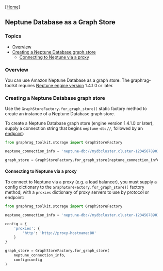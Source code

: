 [[Home](./)]

## Neptune Database as a Graph Store

### Topics

  - [Overview](#overview)
  - [Creating a Neptune Database graph store](#creating-a-neptune-database-graph-store)
    - [Connecting to Neptune via a proxy](#connecting-to-neptune-via-a-proxy)

### Overview

You can use Amazon Neptune Database as a graph store. The graphrag-toolkit requires [Neptune engine version](https://docs.aws.amazon.com/neptune/latest/userguide/engine-releases.html) 1.4.1.0 or later. 

### Creating a Neptune Database graph store

Use the `GraphStoreFactory.for_graph_store()` static factory method to create an instance of a Neptune Database graph store.

To create a Neptune Database graph store (engine version 1.4.1.0 or later), supply a connection string that begins `neptune-db://`, followed by an [endpoint](https://docs.aws.amazon.com/neptune/latest/userguide/feature-overview-endpoints.html):

```python
from graphrag_toolkit.storage import GraphStoreFactory

neptune_connection_info = 'neptune-db://mydbcluster.cluster-123456789012.us-east-1.neptune.amazonaws.com:8182'

graph_store = GraphStoreFactory.for_graph_store(neptune_connection_info)
```

#### Connecting to Neptune via a proxy

To connect to Neptune via a proxy (e.g. a load balancer), you must supply a config dictionary to the `GraphStoreFactory.for_graph_store()` factory method, with a `proxies` dictionary of proxy servers to use by protocol or endpoint:

```python
from graphrag_toolkit.storage import GraphStoreFactory

neptune_connection_info = 'neptune-db://mydbcluster.cluster-123456789012.us-east-1.neptune.amazonaws.com:8182'

config = {
    'proxies': {
        'http': 'http://proxy-hostname:80'
    }
}

graph_store = GraphStoreFactory.for_graph_store(
    neptune_connection_info,
    config=config
)
```

